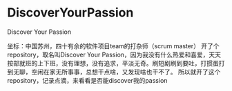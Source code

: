 # DiscoverYourPassion
Discover Your Passion

坐标：中国苏州，四十有余的软件项目team的打杂师（scrum master）
开了个repository，取名叫Discover Your Passion，因为我没有什么热爱和喜爱，天天按部就班的上下班，没有理想，没有追求，平淡无奇。刷短剧刷到要吐，打掼蛋打到无聊，空闲在家无所事事，总想干点啥，又发现啥也干不了。
所以就开了这个repository，记录点滴，来看看是否能discover我的passion
